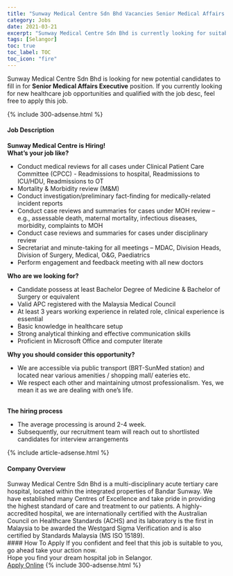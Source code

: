 ```yaml
---
title: "Sunway Medical Centre Sdn Bhd Vacancies Senior Medical Affairs Executive" 
category: Jobs 
date: 2021-03-21 
excerpt: "Sunway Medical Centre Sdn Bhd is currently looking for suitable person to fill in the Senior Medical Affairs Executive which positioned at Selangor" 
tags: [Selangor] 
toc: true 
toc_label: TOC 
toc_icon: "fire" 
--- 
```


<p>Sunway Medical Centre Sdn Bhd is looking for new potential candidates to fill in for <b>Senior Medical Affairs Executive</b> position. If you currently looking for new healthcare job opportunities and qualified with the job desc, feel free to apply this job.
</p>{% include 300-adsense.html %} 
<div><div><h4>Job Description</h4></div><div><div><span><div><div><strong>Sunway Medical Centre is Hiring!</strong></div><div><strong>What&#8217;s your job like?</strong></div><ul><li>Conduct medical reviews for all cases under Clinical Patient Care Committee (CPCC) - Readmissions to hospital, Readmissions to ICU/HDU, Readmissions to OT</li><li>Mortality &amp; Morbidity review (M&amp;M)</li><li>Conduct investigation/preliminary fact-finding for medically-related incident reports</li><li>Conduct case reviews and summaries for cases under MOH review &#8211; e.g., assessable death, maternal mortality, infectious diseases, morbidity, complaints to MOH</li><li>Conduct case reviews and summaries for cases under disciplinary review</li><li>Secretariat and minute-taking for all meetings &#8211; MDAC, Division Heads, Division of Surgery, Medical, O&amp;G, Paediatrics</li><li>Perform engagement and feedback meeting with all new doctors</li></ul><div><strong>Who are we looking for?</strong></div><ul><li>Candidate possess at least Bachelor Degree of Medicine &amp; Bachelor of Surgery or equivalent</li><li>Valid APC registered with the Malaysia Medical Council</li><li>At least 3 years working experience in related role, clinical experience is essential</li><li>Basic knowledge in healthcare setup</li><li>Strong analytical thinking and effective communication skills</li><li>Proficient in Microsoft Office and computer literate</li></ul><div><strong>Why you should consider this opportunity?</strong></div><ul><li>We are accessible via public transport (BRT-SunMed station) and located near various amenities / shopping mall/ eateries etc.</li><li>We respect each other and maintaining utmost professionalism. Yes, we mean it as we are dealing with one&#8217;s life.</li></ul><div><br><strong>The hiring process</strong></div><ul><li>The average processing is around 2-4 week.</li><li>Subsequently, our recruitment team will reach out to shortlisted candidates for interview arrangements</li></ul></div></span></div></div></div> 
{% include article-adsense.html %} 
<div><div><h4>Company Overview</h4></div><div><div><span><div><div>
	Sunway Medical Centre Sdn Bhd is a multi-disciplinary acute tertiary care hospital, located within the integrated properties of Bandar Sunway. We have established many Centres of Excellence and take pride in providing the highest standard of care and treatment to our patients. A highly-accredited hospital, we are internationally certified with the Australian Council on Healthcare Standards (ACHS) and its laboratory is the first in Malaysia to be awarded the Westgard Sigma Verification and is also certified by Standards Malaysia (MS ISO 15189).</div></div></span></div></div></div> 
#### How To Apply 
If you confident and feel that this job is suitable to you, go ahead take your action now. <br/> 
Hope you find your dream hospital job in Selangor. <br/> 
<a href="https://www.jobstreet.com.my/en/job/senior-medical-affairs-executive-4510464?jobId=jobstreet-my-job-4510464" class="btn btn--warning" target="_blank" rel="nofollow noopenner">Apply Online</a> 
{% include 300-adsense.html %} 
